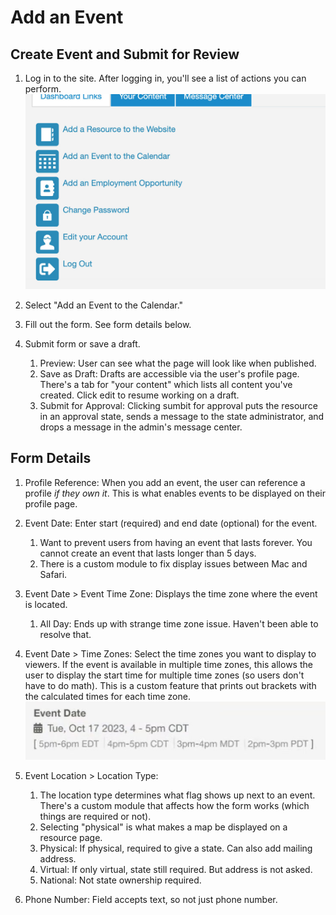 # Add an Event

## Create Event and Submit for Review

1. Log in to the site. After logging in, you'll see a list of actions you can perform.  
![block image 1](../img/lsdhh-4.jpg)  

1. Select "Add an Event to the Calendar."  

1. Fill out the form. See form details below. 

1. Submit form or save a draft. 
    1. Preview: User can see what the page will look like when published. 
    1. Save as Draft: Drafts are accessible via the user's profile page. There's a tab for "your content" which lists all content you've created. Click edit to resume working on a draft. 
    1. Submit for Approval: Clicking sumbit for approval puts the resource in an approval state, sends a message to the state administrator, and drops a message in the admin's message center.  

## Form Details

1. Profile Reference: When you add an event, the user can reference a profile *if they own it*. This is what enables events to be displayed on their profile page. 

1. Event Date: Enter start (required) and end date (optional) for the event. 
    1. Want to prevent users from having an event that lasts forever. You cannot create an event that lasts longer than 5 days. 
    1. There is a custom module to fix display issues between Mac and Safari. 
    
1. Event Date > Event Time Zone: Displays the time zone where the event is located. 
    1. All Day: Ends up with strange time zone issue. Haven't been able to resolve that.  

1. Event Date > Time Zones: Select the time zones you want to display to viewers. If the event is available in multiple time zones, this allows the user to display the start time for multiple time zones (so users don't have to do math). This is a custom feature that prints out brackets with the calculated times for each time zone.
![block image 1](../img/lsdhh-6.jpg) 

1. Event Location > Location Type: 
    1. The location type determines what flag shows up next to an event. There's a custom module that affects how the form works (which things are required or not). 
    1. Selecting "physical" is what makes a map be displayed on a resource page. 
    1. Physical: If physical, required to give a state. Can also add mailing address. 
    1. Virtual: If only virtual, state still required. But address is not asked. 
    1. National: Not state ownership required. 

1. Phone Number: Field accepts text, so not just phone number.